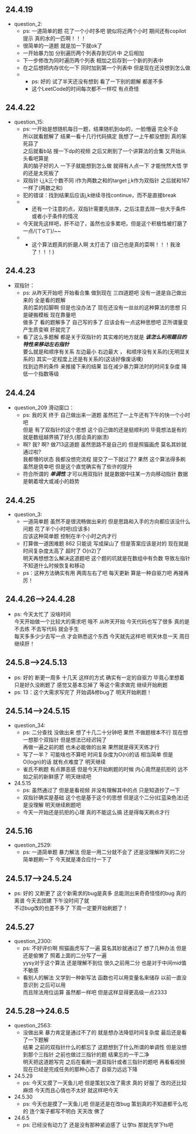 ## 24.4.19

- question_2:
  - ps: 一道简单的题 花了一个小时多吧 貌似将近两个小时 期间还有copilot提示 真的水的一匹啊！！！
  - 很简单的一道题 就是加一下就ok了 
  - 一开始暴力加 分别遍历两个列表存到切片中 之后相加 
  - 下一步修改为同时遍历两个列表 相加之后存到一个新的列表中
  - 在之后想把内存优化一下 同时加到第一个列表中 但是现在还没想到怎么做 
  - - ps: 好的 试了半天还没有想到 看了一下别的题解 都差不多 
    - 这个LeetCode的时间每次都不一样哎 有点奇怪

## 24.4.22

- question_15:
  - ps: 一开始是想随机每日一题，结果随机到dp的，一脸懵逼 完全不会  
    所以就看题解了 结果一看十几行代码搞定 我想了一上午都没想到 真的笨死蒜了  
    之后就看b站 搜一下dp的视频 之后又刷到了一个讲算法的合集 又开始从头看吧算是  
    真的脑子好的人 一下子就能想到怎么做 就得有人点一下 才能恍然大悟 学的还是太死板了
  - 双指针 i,j,k三个数不同 i作为两数之和的target j,k作为双指针 之后就和167一样了(两数之和)
  - 犯的错误：找到结果后应该j,k继续寻找continue，而不是直接break
  - - 还有一个注意的点，双指针需要先排序，之后注意去除一些大于条件或者小于条件的情况
  - 今天就先这样吧，肝不动了，虽然也没多累吧，但是这个积极性被打磨了一点/(ㄒoㄒ)/~~
  - - 这个算法题真的折磨人啊 太打击了 (自己也是真的菜啊！！！我淦了！！！)

## 24.4.23

- 双指针：
  - ps: 从昨天开始吧 开始看合集 做到现在 三四道题吧 没有一道是自己做出来的 全是看的题解  
    真的菜的扣脚啊 但是也没办法了 现在还没有一丝丝的这种算法的思想 只是硬搬模板 现在靠量吧  
    做多了 看的题解多了 自己写的多了 应该会有一点这种思想吧 正所谓量变产生质变嘛 肝就完了
  - 看了这么多题解 都是关于双指针的 其实难的地方就是 _**该怎么利用题目的特性来移动左右指针**_  
    要么就是和顺序有关系 左边最小 右边最大 ， 和顺序没有关系的(无明显关系的) 其实一定程度上还是有关系的(这话好像废话噢)  
    找到边界的条件 来推接下来的结果 旨在减少暴力算法时的时间复杂度 降低一个指数等级

## 24.4.24

- question_209 滑动窗口：
  - ps: 我的天 终于 自己做出来一道题 虽然花了一上午还有下午的快一个小时吧  
    但是 有了双指针的这个思想 这个自己做的还是挺顺利的 毕竟想法是有的 就是数组越界搞了好久(那会真的崩溃)
  - 啊? 我? 啊? 做713这道题 虽然思路不是自己的 但是照猫画虎 莫名其妙就通过啦?  
    我都懵的状态 我都没想完流程 提交了一下就过了? 果然 这个算法得多刷 虽然是侥幸吧 但是这个直觉确实有了些许的提升
  - 符合所谓的 _**单调性**_ 才可以用双指针 就是数据中往某一方向移动指针 数据是朝着增大或减小的趋势

## 24.4.25

- question_3:
  - 一道简单题 虽然不是很流畅做出来的 但是思路和入手的方向都应该没什么问题 花了半个小时吧(应该多)  
    应该这种简单题 控制在半个小时之内才行
  - 打算做一道困难题 862 只能说 写成屎山了 但是答案应该是对的 现在就是时间复杂度太高了 超时了 O(n2)了  
    明天再想想怎么解决这道题吧 这个题的坑就是在数组中有负数 导致左指针不知道什么时候恢复和移动
  - ps：这种方法确实有用 两周左右了吧 每天更新 算是一种自驱力吧 再接再厉！

## 24.4.26-->24.4.28

- ps: 今天太忙了 没啥时间  
  今天开始做一个比较大的需求吧 哦不 从昨天开始 今天代码也写了很多 真的是不去练 不去写代码 就会手生  
  每天多多少少去写一点 才会熟悉这个东西 今天就先这样吧 明天休息一天 周日继续肝！

## 24.5.8-->24.5.13

- ps: 好的 断更一周多 十几天 这样的方式 确实有一定的自驱力 毕竟心里想着  
  只是好久没刷题了 感觉又基本忘掉了 等这个需求做完 继续开始刷题
- ps: 13：这个大需求写完了 开始调&修bug了 明天开始刷题！

## 24.5.14-->24.5.15

- question_34:
  - ps: 二分查找 没做出来 想了十几二十分钟吧 果然 不做题根本不行 现在想一想那个双指针 但是想法已经迟钝了  
    再做一遍之前的题 也未必能做的出来 果然就是得天天练才行 
  - 写了一半？ 可能啥也不算吧 时间复杂度为O(n)的话 相当简单 但是O(logn)的话 就有点难度了 明天继续
  - 雀氏不刷题 有点罪恶感 但是今天开始刷题的时候 内心竟然是抗拒的 远不如之前的新鲜感了 明天继续吧
- 24.5.15
  - ps: 虽然通过了 但是是看视频 并没有理解其中的点 只是知道抄了一下
  - 双指针确实是基础 这个也是基于这个的思想 但是这个二分(红蓝染色法)还是没理解 明天继续刷题吧
  - 今天一开始还是抗拒的心理 真的不能这么搞 还是得每天刷点才行

## 24.5.16

- question_2529:
  - ps: 一道简单题 暴力解法 但是一用二分就不会了 还是没理解昨天的二分 简单题刷一下 今天就是凑合应付一下了

## 24.5.17-->24.5.24

- ps: 好的 又断更了 这个新需求的bug是真多 总能测出来奇奇怪怪的bug 真的离谱 今天去团建 下午没时间了就  
  不过bug改的也差不多了 下周一定要开始刷题了！

## 24.5.27

- question_2300:
  - ps: 不好评价啊 照猫画虎写了一遍 莫名其妙就通过了 想了几种办法 但是还是偷懒了 照着上面的二分写了一遍  
    yysy对于这个算法 还是理解不到位 很久之前用二分 也是对于中间mid值不敏感
  - 看别人的解法 又学到一种新写法 函数也可以用变量名来储存 以前一直没意识到 之后可以用  
    而且除法用位运算 虽然都一样吧 但是这样显得更高级一点2333

## 24.5.28-->24.6.5

- question_2563:
  - 没做出来 暴力肯定是通过不了的 就是想办法降低时间复杂度 最后还是看了一下题解  
    结果 之前的双指针什么的都忘了 这题想到了什么所谓的单调性 但是没想到那个三指针 之前也做过三指针的题 结果忘的一干二净  
    明天把这道题写完 之后在看刷一道双指针或者三指针的题吧 再看看视频 现在已经是完成任务的那种心态了 自驱力远远下降
- 24.5.29
  - ps: 今天又摸了一天鱼儿吧 但是策划又改了需求 真的 好服了 改的还比较麻烦 今天而且心情也不太好 就这样吧今天
- 24.5.30
  - ps: 今天也是摸了一天鱼儿吧 但是还是在改bug 策划真的不知道都干么吃的 连个案子都写不明白 天天改 佛了
- 24.6.5
  - ps: 已经没有动力了 还是没有那种紧迫感了 让学ts 那就先学下ts吧